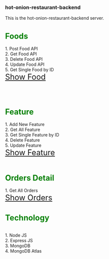 ### hot-onion-restaurant-backend
This is the hot-onion-restaurant-backend server.
<br>

<h1 style="font-size:25px;color:green"> Foods </h1>
1. Post Food API
<br>
2. Get Food API <br>
3. Delete Food API<br>
4. Update Food API<br>
5. Get Single Food by ID
<br>
<a href="https://hot-onion-restaurant-server.herokuapp.com/foods" style="font-size: 25px">Show Food </a>

<br><br>
<h1 style="font-size:25px;color:green"> Feature </h1>
1. Add New Feature <br>
2. Get All Feature <br>
3. Get Single Feature by ID <br>
4. Delete Feature <br>
5. Update Feature
<br>
<a href="https://hot-onion-restaurant-server.herokuapp.com/feature" style="font-size: 25px">Show Feature </a>
<br><br>
<h1 style="font-size:25px;color:green"> Orders Detail </h1>
1. Get All Orders <br>
<a href="https://hot-onion-restaurant-server.herokuapp.com/orders" style="font-size: 25px">Show Orders </a>
<br>
<h1 style="font-size:25px;color:green"> Technology </h1>
<br>
1. Node JS <br>
2. Express JS <br>
3. MongoDB <br>
4. MongoDB Atlas <br>

